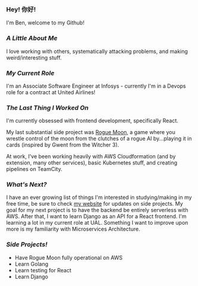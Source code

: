 ### Hey! 你好!

I'm Ben, welcome to my Github!

### _A Little About Me_
I love working with others, systematically attacking problems, and making weird/interesting stuff.

### _My Current Role_
I'm an Associate Software Engineer at Infosys - currently I'm in a Devops role for a contract at United Airlines! 

### _The Last Thing I Worked On_
I'm currently obsessed with frontend development, specifically React. 

My last substantial side project was [Rogue Moon](https://github.com/BenLooper/RogueMoon), a game where you wrestle control of the moon from the clutches of a rogue AI by...playing it in cards (inspired by Gwent from the Witcher 3).  

At work, I've been working heavily with AWS Cloudformation (and by extension, many other services), basic Kubernetes stuff, and creating pipelines on TeamCity. 

### _What's Next?_
I have an ever growing list of things I'm interested in studying/making in my free time, be sure to check [my website](benlooper.tech) for updates on side projects.
My goal for my next project is to have the backend be entirely serverless with AWS. After that, I want to learn Django as an API for a React frontend.
I'm learning a lot in my current role at UAL. Something I want to improve upon more is my familiarity with Microservices Architecture.

### _Side Projects!_
  - Have Rogue Moon fully operational on AWS 
  - Learn Golang 
  - Learn testing for React 
  - Learn Django

